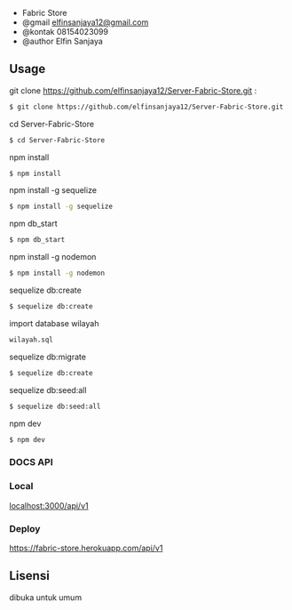 
  * Fabric Store
  * @gmail elfinsanjaya12@gmail.com
  * @kontak 08154023099
  * @author Elfin Sanjaya 

## Usage

git clone https://github.com/elfinsanjaya12/Server-Fabric-Store.git :

```bash
$ git clone https://github.com/elfinsanjaya12/Server-Fabric-Store.git
```

cd Server-Fabric-Store

```bash
$ cd Server-Fabric-Store
```

npm install

```bash
$ npm install
```

npm install -g sequelize

```bash
$ npm install -g sequelize
```

npm db_start

```bash
$ npm db_start
```

npm install -g nodemon

```bash
$ npm install -g nodemon
```

sequelize db:create

```bash
$ sequelize db:create
```

import database wilayah

```bash
wilayah.sql
```

sequelize db:migrate
```bash
$ sequelize db:create
```

sequelize db:seed:all
```bash
$ sequelize db:seed:all
```

npm dev

```bash
$ npm dev
```

### DOCS API

### Local
<a href="localhost:3000/api/v1">localhost:3000/api/v1</a>

### Deploy
<a href="https://fabric-store.herokuapp.com/api/v1">https://fabric-store.herokuapp.com/api/v1</a>


## Lisensi

dibuka untuk umum